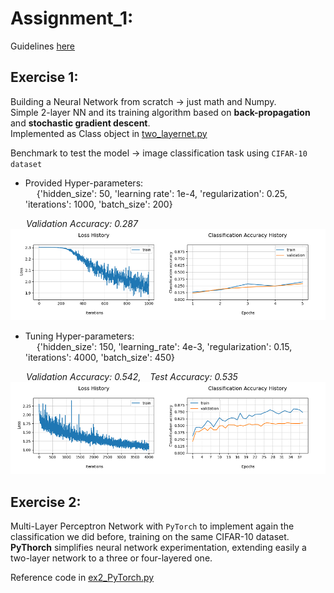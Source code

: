 
# Assignment_1:
Guidelines [here](https://nbviewer.org/github/LM1997610/AdavancedML/blob/main/Assignment_1/AML_Assignment_1.pdf)
## Exercise 1:
Building a Neural Network from scratch → just math and Numpy.\
Simple 2-layer NN and its training algorithm based on **back-propagation** and **stochastic gradient descent**.\
Implemented as Class object in [two_layernet.py](https://nbviewer.org/github/LM1997610/AdavancedML/blob/main/Assignment_1/two_layernet.py)

Benchmark to test the model → image classification task using `CIFAR-10 dataset`

- Provided Hyper-parameters: \
&emsp; {'hidden_size': 50, 'learning rate': 1e-4, 'regularization': 0.25, 'iterations': 1000, 'batch_size': 200}

&emsp;&ensp; *Validation Accuracy: 0.287*
![ex1_basic](https://github.com/LM1997610/AdavancedML/blob/main/Assignment_1/images/ex1_basic.png)

- Tuning Hyper-parameters: \
&emsp; {'hidden_size': 150, 'learning_rate': 4e-3, 'regularization': 0.15, 'iterations': 4000, 'batch_size': 450}

&emsp;&ensp; *Validation Accuracy: 0.542, &ensp; Test Accuracy:  0.535*
![ex1_tuned](https://github.com/LM1997610/AdavancedML/blob/main/Assignment_1/images/ex1_tuned.png)


## Exercise 2:

Multi-Layer Perceptron Network with `PyTorch` to implement again the classification we did before, training on the same CIFAR-10 dataset.\
**PyThorch** simplifies neural network experimentation, extending easily a two-layer network to a three or four-layered one.

Reference code in [ex2_PyTorch.py](https://nbviewer.org/github/LM1997610/AdavancedML/blob/main/Assignment_1/ex2_PyTorch.py)



